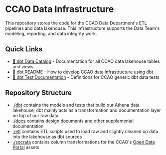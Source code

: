 # CCAO Data Infrastructure

This repository stores the code for the CCAO Data Department's ETL
pipelines and data lakehouse. This infrastructure supports the Data Team's
modeling, reporting, and data integrity work.

## Quick Links

- [:file_folder: dbt Data Catalog](https://ccao-data.github.io/data-architecture/#!/overview) -
  Documentation for all CCAO data lakehouse tables and views
- [:nut_and_bolt: dbt README](/dbt/README.md) - How to develop CCAO data
  infrastructure using dbt
- [:test_tube: dbt Test Documentation](/dbt/tests/generic/README.md) -
  Definitions for CCAO generic dbt data tests

## Repository Structure

- [./dbt](./dbt) contains the models and tests that build our Athena data lakehouse;
  dbt mainly acts as a transformation and documentation layer on top of our raw data
- [./docs](./docs) contains design documents and other supplemental documentation
- [./etl](./etl) contains ETL scripts used to load raw and slightly cleaned up
  data into the lakehouse as dbt sources
- [./socrata](./socrata) contains column transformations for the CCAO's
  [Open Data Portal](https://datacatalog.cookcountyil.gov/) assets
